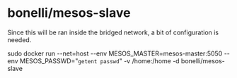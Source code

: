 bonelli/mesos-slave
==================

Since this will be ran inside the bridged network, a bit of configuration is needed.

sudo docker run --net=host --env MESOS_MASTER=mesos-master:5050 --env MESOS_PASSWD="`getent passwd`" -v /home:/home -d bonelli/mesos-slave
